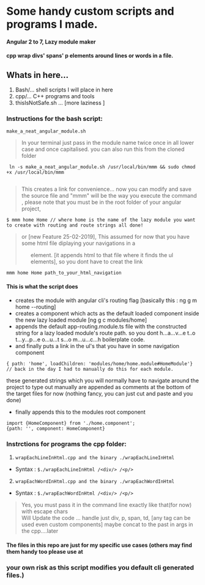 # Some handy custom scripts and programs I made.
#### Angular 2 to 7, Lazy module maker
#### cpp wrap divs' spans' p elements around lines or words in a file. 

## Whats in here...
1. Bash/... shell scripts I will place in here
2. cpp/... C++ programs and tools
3. thisIsNotSafe.sh ... [more laziness ]


### Instructions for the bash script: 
` make_a_neat_angular_module.sh ` 
> In your terminal just pass in the module name twice once in all lower case and once capitalised. you can also run this from the cloned folder
```
 ln -s make_a_neat_angular_module.sh /usr/local/bin/mmm && sudo chmod +x /usr/local/bin/mmm
 
 ```
> This creates a link for convenience... now you can modify and save the source file and "mmm" will be the way you execute the command , please note that you must be in the root folder of your angular project,
``` 
$ mmm home Home // where home is the name of the lazy module you want to create with routing and route strings all done!

```

> or [new Feature 25-02-2019], This assumed for now that you have some html file diplaying your navigations in a <ul> element. [it appends html to that file where it finds the ul elements], so you dont have to creat the link

```
mmm home Home path_to_your_html_navigation

```

#### This is what the script does

* creates the module with angular cli's routing flag [basically this : ng g m home --routing]
* creates a component which acts as the default loaded component inside the new lazy loaded module [ng g c modules/home] 
* appends the default app-routing.module.ts file with the constructed string for a lazy loaded module's route path. so you dont h...a...v...e  t..o  t...y...p...e  o...u...t  s...o  m...u...c...h boilerplate code.
* and finally puts a link in the ul's that you have in some navigation component

 ```
 { path: 'home', loadChildren: 'modules/home/home.module#HomeModule'} // back in the day I had to manually do this for each module.
 ```
 these generated strings which you will normally have to navigate around the project to type out manually are appended as comments at the bottom of the target files for now (nothing fancy, you can just cut and paste and you done)
* finally appends this to the modules root component 
```
import {HomeComponent} from './home.component';
{path: '', component: HomeComponent}

```

### Instrctions for programs the cpp folder:
1. ` wrapEachLineInHtml.cpp and the binary ./wrapEachLineInHtml `  
* Syntax : ` $./wrapEachLineInHtml /<div/> /<p/> `
2. ` wrapEachWordInHtml.cpp and the binary ./wrapEachWordInHtml `
* Syntax : ` $./wrapEachWordInHtml /<div/> /<p/> `
  
> Yes, you must pass it in the command line exactly like that(for now) with escape chars   
Will Update the code ... handle just div, p, span, td,  [any tag can be used even custom components] 
maybe concat to the past in args in the cpp....later 

#### The files in this repo are just for my specific use cases (others may find them handy too please use at 
### your own risk as this script modifies you default cli generated files.)



